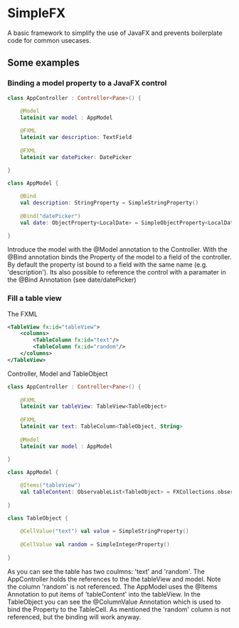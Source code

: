 # SimpleFX
A basic framework to simplify the use of JavaFX and prevents boilerplate code for common usecases.

## Some examples
### Binding a model property to a JavaFX control

```kotlin
class AppController : Controller<Pane>() {
	
	@Model
	lateinit var model : AppModel

	@FXML
	lateinit var description: TextField
	
	@FXML
	lateinit var datePicker: DatePicker
	
}

class AppModel {

	@Bind
	val description: StringProperty = SimpleStringProperty()
	
	@Bind("datePicker")
	val date: ObjectProperty<LocalDate> = SimpleObjectProperty<LocalDate>()
	
}


```
Introduce the model with the @Model annotation to the Controller.
With the @Bind annotation binds the Property of the model to a field of the controller. By default the property ist bound to a field with the same name (e.g. 'description').
Its also possible to reference the control with a paramater in the @Bind Annotation (see date/datePicker)



### Fill a table view

The FXML
```XML
<TableView fx:id="tableView">
	<columns>
		<TableColumn fx:id="text"/>
		<TableColumn fx:id="random"/>
	</columns>
</TableView>
```

Controller, Model and TableObject
```kotlin
class AppController : Controller<Pane>() {
	
	@FXML
	lateinit var tableView: TableView<TableObject>
	
	@FXML
	lateinit var text: TableColumn<TableObject, String>
	
	@Model
	lateinit var model : AppModel
	
}
```
```kotlin
class AppModel {

	@Items("tableView")
	val tableContent: ObservableList<TableObject> = FXCollections.observableArrayList(...)
	
}
```
```kotlin
class TableObject {
	
	@CellValue("text") val value = SimpleStringProperty()
	
	@CellValue val random = SimpleIntegerProperty()
	
}
```

As you can see the table has two coulmns: 'text' and 'random'.
The AppController holds the references to the the tableView and model. Note the column 'random' is not referenced.
The AppModel uses the @Items Annotation to put items of 'tableContent' into the tableView.
In the TableObject you can see the @ColumnValue Annotation which is used to bind the Property to the TableCell.
As mentioned the 'random' column is not referenced, but the binding will work anyway.